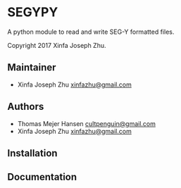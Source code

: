 SEGYPY
======

A python module to read and write SEG-Y formatted files.

Copyright 2017 Xinfa Joseph Zhu.

Maintainer
----------

  * Xinfa Joseph Zhu  <xinfazhu@gmail.com>

Authors
--------

  * Thomas Mejer Hansen <cultpenguin@gmail.com>
  * Xinfa Joseph Zhu  <xinfazhu@gmail.com>

Installation
------------

Documentation
-------------
